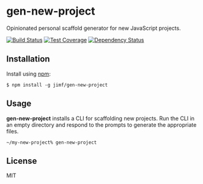 # gen-new-project

Opinionated personal scaffold generator for new JavaScript projects.

[![Build Status][build-badge]][build-status]
[![Test Coverage][coverage-badge]][coverage-result]
[![Dependency Status][dep-badge]][dep-status]

## Installation

Install using [npm][]:

    $ npm install -g jimf/gen-new-project

## Usage

__gen-new-project__ installs a CLI for scaffolding new projects. Run the CLI in
an empty directory and respond to the prompts to generate the appropriate
files.

```
~/my-new-project% gen-new-project
```

## License

MIT

[build-badge]: https://img.shields.io/travis/jimf/uparse/master.svg
[build-status]: https://travis-ci.org/jimf/uparse
[npm]: https://www.npmjs.org/package/uparse
[coverage-badge]: https://img.shields.io/coveralls/jimf/uparse.svg
[coverage-result]: https://coveralls.io/r/jimf/uparse
[dep-badge]: https://img.shields.io/david/jimf/uparse.svg
[dep-status]: https://david-dm.org/jimf/uparse
